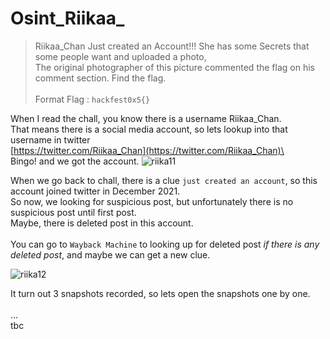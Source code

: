 # Osint_Riikaa_

> Riikaa_Chan Just created an Account!!!
> She has some Secrets that some people want and uploaded a photo,\
> The original photographer of this picture commented the flag on his comment section. Find the flag.\
> \
> Format Flag : `hackfest0x5{}`

When I read the chall, you know there is a username Riikaa_Chan.\
That means there is a social media account, so lets lookup into that username in twitter\
[https://twitter.com/Riikaa_Chan](https://twitter.com/Riikaa_Chan)\
\
Bingo! and we got the account.
![riika11](https://i.imgur.com/WYCi6Ci.png)

When we go back to chall, there is a clue `just created an account`, so this account joined twitter in December 2021.\
So now, we looking for suspicious post, but unfortunately there is no suspicious post until first post.\
Maybe, there is deleted post in this account.\
\
You can go to `Wayback Machine` to looking up for deleted post *if there is any deleted post*,
and maybe we can get a new clue.

![riika12](https://i.imgur.com/TJSUsl9.png)

It turn out 3 snapshots recorded, so lets open the snapshots one by one.\
\
...\
tbc

